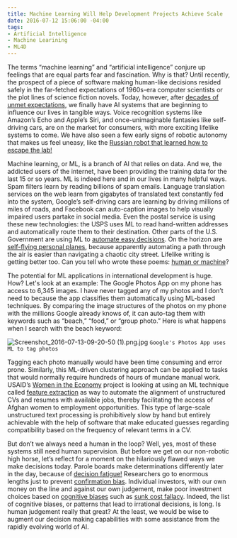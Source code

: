 ```yaml
---
title: Machine Learning Will Help Development Projects Achieve Scale
date: 2016-07-12 15:06:00 -04:00
tags:
- Artificial Intelligence
- Machine Learining
- ML4D
---
```


The terms “machine learning” and “artificial intelligence” conjure up feelings that are equal parts fear and fascination. Why is that? Until recently, the prospect of a piece of software making human-like decisions resided safely in the far-fetched expectations of 1960s-era computer scientists or the plot lines of science fiction novels. Today, however, after [decades of unmet expectations](https://en.wikipedia.org/wiki/AI_winter), we finally have AI systems that are beginning to influence our lives in tangible ways. Voice recognition systems like Amazon’s Echo and Apple’s Siri, and once-unimaginable fantasies like self-driving cars, are on the market for consumers, with more exciting lifelike systems to come. We have also seen a few early signs of robotic autonomy that makes us feel uneasy, like the [Russian robot that learned how to escape the lab!](http://qz.com/709161/its-happening-a-robot-escaped-a-lab-in-russia-and-made-a-dash-for-freedom/)

<!--more-->

Machine learning, or ML, is a branch of AI that relies on data. And we, the addicted users of the internet, have been providing the training data for the last 15 or so years. ML is indeed here and in our lives in many helpful ways. Spam filters learn by reading billions of spam emails. Language translation services on the web learn from gigabytes of translated text constantly fed into the system, Google’s self-driving cars are learning by driving millions of miles of roads, and Facebook can auto-caption images to help visually impaired users partake in social media. Even the postal service is using these new technologies: the USPS uses ML to read hand-written addresses and automatically route them to their destination. Other parts of the U.S. Government are using ML to [automate easy decisions](https://18f.gsa.gov/2015/11/18/automating-easy-government-decisions-with-machine-learning/). On the horizon are [self-flying personal planes](http://www.bloomberg.com/news/articles/2016-06-09/welcome-to-larry-page-s-secret-flying-car-factories), because apparently automating a path through the air is easier than navigating a chaotic city street. Lifelike writing is getting better too. Can you tell who wrote these poems: [human or machine](http://www.npr.org/sections/alltechconsidered/2016/06/27/480639265/human-or-machine-can-you-tell-who-wrote-these-poems)?

The potential for ML applications in international development is huge. How? Let's look at an example: The Google Photos App on my phone has access to 6,345 images. I have never tagged any of my photos and I don’t need to because the app classifies them automatically using ML-based techniques. By comparing the image structures of the photos on my phone with the millions Google already knows of, it can auto-tag them with keywords such as “beach,” “food,” or “group photo.” Here is what happens when I search with the beach keyword:

![Screenshot_2016-07-13-09-20-50 (1).png.jpg](/uploads/Screenshot_2016-07-13-09-20-50%20(1).png.jpg)
`Google's Photos App uses ML to tag photos`

Tagging each photo manually would have been time consuming and error prone. Similarly, this ML-driven clustering approach can be applied to tasks that would normally require hundreds of hours of mundane manual work. USAID’s [Women in the Economy](http://dai.com/our-work/projects/afghanistan%E2%80%94women-economy-wie) project is looking at using an ML technique called [feature extraction](http://scikit-learn.org/stable/modules/feature_extraction.html) as way to automate the alignment of unstructured CVs and resumes with available jobs, thereby facilitating the access of Afghan women to employment opportunities. This type of large-scale unstructured text processing is prohibitively slow by hand but entirely achievable with the help of software that make educated guesses regarding compatibility based on the frequency of relevant terms in a CV.

But don’t we always need a human in the loop? Well, yes, most of these systems still need human supervision. But before we get on our non-robotic high horse, let’s reflect for a moment on the hilariously flawed ways we make decisions today. Parole boards make determinations differently later in the day, because of [decision fatigue!](http://www.nytimes.com/2011/08/21/magazine/do-you-suffer-from-decision-fatigue.html) Researchers go to enormous lengths just to prevent [confirmation bias](https://en.wikipedia.org/wiki/Confirmation_bias). Individual investors, with our own money on the line and against our own judgement, make poor investment choices based on [cognitive biases](https://en.wikipedia.org/wiki/List_of_cognitive_biases) such as [sunk cost fallacy](https://en.wikipedia.org/wiki/Sunk_costs). Indeed, the list of cognitive biases, or patterns that lead to irrational decisions, is long. Is human judgement really that great? At the least, we would be wise to augment our decision making capabilities with some assistance from the rapidly evolving world of AI.